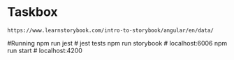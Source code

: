 # Taskbox
    https://www.learnstorybook.com/intro-to-storybook/angular/en/data/
#Running
    npm run jest # jest tests
    npm run storybook # localhost:6006
    npm run start # localhost:4200
    
